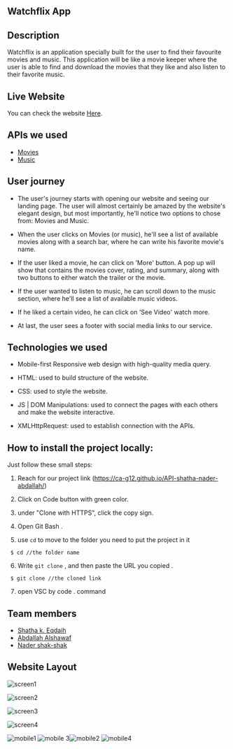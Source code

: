 ## Watchflix App

## Description

Watchflix is an application specially built for the user to find their favourite movies and music. This application will be like a movie keeper where the user is able to find and download the movies that they like and also listen to their favorite music.

## Live Website 
You can check the website [Here](https://ca-g12.github.io/API-shatha-nader-abdallah/).


## APIs we used
 - [Movies](https://yts.mx/api)
 - [Music](https://theaudiodb.com/)

## User journey
- The user's journey starts with opening our website and seeing our landing page. The user will almost certainly be amazed by the website's elegant design, but most importantly, he'll notice two options to chose from: Movies and Music. 

- When the user clicks on Movies (or music), he'll see a list of available movies along with a search bar, where he can write his favorite movie's name. 

- If the user liked a movie, he can click on 'More' button. A pop up will show that contains the movies cover, rating, and summary, along with two buttons to either watch the trailer or the movie. 

- If the user wanted to listen to music, he can scroll down to the music section, where he'll see a list of available music videos. 

- If he liked a certain video, he can click on 'See Video' watch more. 

- At last, the user sees a footer with social media links to our service.

## Technologies we used

- Mobile-first Responsive web design with high-quality media query.

- HTML: used to build structure of the website.

- CSS: used to style the website.

- JS | DOM Manipulations: used to connect the pages with each others and make the website interactive.

- XMLHttpRequest: used to establish connection with the APIs.

##  How to install the project locally:

Just follow these small steps:

1. Reach for our project link (https://ca-g12.github.io/API-shatha-nader-abdallah/)

2. Click on Code button with green color.

3. under "Clone with HTTPS", click the copy sign.

4. Open Git Bash .

5. use `cd` to move to the folder you need to put the project in it

```
 $ cd //the folder name
```
6. Write `git clone` , and then paste the URL you copied .
```
 $ git clone //the cloned link
```
7. open VSC by code . command 

##  Team members

- [Shatha k. Eqdaih](https://github.com/shathakh) 
- [Abdallah Alshawaf](https://github.com/abdallah-alshawaf)
- [Nader shak-shak](https://github.com/nadershakshak)
## Website Layout
![screen1](https://user-images.githubusercontent.com/77805478/182597109-0d3aad00-359f-431a-98f8-21142ff163bc.jpg)

![screen2](https://user-images.githubusercontent.com/77805478/182597178-ed350422-1b7c-4300-b5f6-acb01b3d3cbd.jpg)

![screen3](https://user-images.githubusercontent.com/77805478/182597236-b828c6d2-4c26-45ad-99b9-2b3e74a931e7.jpg)

![screen4](https://user-images.githubusercontent.com/77805478/182606670-71204fa4-0c10-41ef-85a7-6dab302bc67c.jpg)


![mobile1](https://user-images.githubusercontent.com/77805478/182597550-2bd10fd7-45f6-40d8-b330-00739122b295.jpg)  ![mobile 3](https://user-images.githubusercontent.com/77805478/182606753-8dd263bb-8120-4698-a1f1-ecc3e2a2d503.jpg)![mobile2](https://user-images.githubusercontent.com/77805478/182607417-7e85e31f-ce5a-491a-9011-c4c82a373205.jpg)  ![mobile4](https://i.imgur.com/f7Bj6es.jpg)